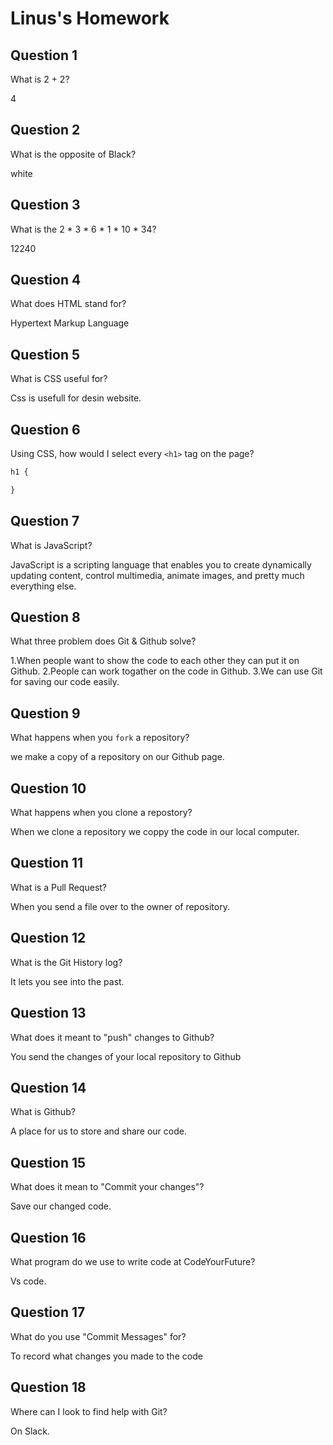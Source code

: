 # Linus's Homework

## Question 1

What is 2 + 2?

4

## Question 2

What is the opposite of Black?

white

## Question 3

What is the  2 * 3 * 6 * 1 * 10 * 34?

12240

## Question 4 

What does HTML stand for?

Hypertext Markup Language

## Question 5

What is CSS useful for?

Css is usefull for desin website.

## Question 6

Using CSS, how would I select every `<h1>` tag on the page?

```css
h1 {

}
```

## Question 7

What is JavaScript?

JavaScript is a scripting language that enables you to create dynamically updating content, control multimedia, animate images, and pretty much everything else.

## Question 8

What three problem does Git & Github solve?

1.When people want to show the code to each other they can put it on Github.
2.People can work togather on the code in Github.
3.We can use Git for saving our code easily.

## Question 9

What happens when you `fork` a repository?

we make a copy of a repository on our Github page.

## Question 10 

What happens when you clone a repostory?

When we clone a repository we coppy the code in our local computer.

## Question 11

What is a Pull Request?

When you send a file over to the owner of repository.

## Question 12

What is the Git History log?

It lets you see into the past.

## Question 13

What does it meant to "push" changes to Github?

You send the changes of your local repository to Github

## Question 14

What is Github?

A place for us to store and share our code.

## Question 15

What does it mean to "Commit your changes"?

Save our changed code.

## Question 16

What program do we use to write code at CodeYourFuture?

Vs code.

## Question 17

What do you use "Commit Messages" for?

To record what changes you made to the code

## Question 18

Where can I look to find help with Git?

On Slack.
